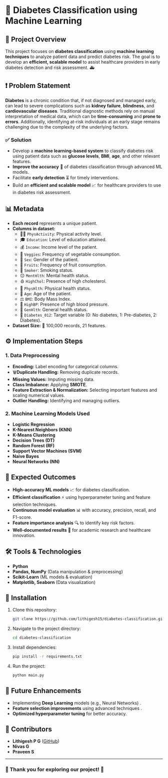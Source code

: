 # 🏥 Diabetes Classification using Machine Learning

## 📌 Project Overview
This project focuses on **diabetes classification** using **machine learning techniques**  to analyze patient data and predict diabetes risk. The goal is to develop an **efficient, scalable model** to assist healthcare providers in early diabetes detection and risk assessment. 🚑

## ❗ Problem Statement
**Diabetes** is a chronic condition that, if not diagnosed and managed early, can lead to severe complications such as **kidney failure**, **blindness**, and **cardiovascular diseases**. Traditional diagnostic methods rely on manual interpretation of medical data, which can be **time-consuming** and **prone to errors**. Additionally, identifying at-risk individuals at an early stage remains challenging due to the complexity of the underlying factors.

### ✅ **Solution**
- Develop a **machine learning-based system** to classify diabetes risk using patient data such as **glucose levels**, **BMI**, **age**, and other relevant features.
- **Improve the accuracy** 🎯 of diabetes classification through advanced ML models.
- Facilitate **early detection** ⏳ for timely interventions.
- Build an **efficient and scalable model** 📈 for healthcare providers to use in diabetes risk assessment.

## 📊 Metadata
- **Each record** represents a unique patient.
- **Columns in dataset:**
  - 🏃‍♂️ `PhysActivity`: Physical activity level.
  - 🎓 `Education`: Level of education attained.
  - 💰 `Income`: Income level of the patient.
  - 🥦 `Veggies`: Frequency of vegetable consumption.
  - 🚻 `Sex`: Gender of the patient.
  - 🍎 `Fruits`: Frequency of fruit consumption.
  - 🚬 `Smoker`: Smoking status.
  - 😔 `MentHlth`: Mental health status.
  - 🩸 `HighChol`: Presence of high cholesterol.
  - 🤕 `PhysHlth`: Physical health status.
  - 🎂 `Age`: Age of the patient.
  - ⚖️ `BMI`: Body Mass Index.
  - 💓 `HighBP`: Presence of high blood pressure.
  - 🏥 `GenHlth`: General health status.
  - 🔢 `Diabetes_012`: Target variable (0: No diabetes, 1: Pre-diabetes, 2: Diabetes).
- **Dataset Size:** 📂 100,000 records, 21 features.

## ⚙️ Implementation Steps
### **1. Data Preprocessing**
- **Encoding:** Label encoding for categorical columns.
- 🗑**Duplicate Handling:** Removing duplicate records.
- **Missing Values:** Imputing missing data.
- **Class Imbalance:** Applying **SMOTE**.
- **Feature Extraction & Normalization:** Selecting important features and scaling numerical values.
- **Outlier Handling:** Identifying and managing outliers.

### **2. Machine Learning Models Used**
- **Logistic Regression**
- **K-Nearest Neighbors (KNN)**
- **K-Means Clustering**
- **Decision Trees (DT)**
- **Random Forest (RF)**
- **Support Vector Machines (SVM)**
- **Naive Bayes**
- **Neural Networks (NN)**

## 🎯 Expected Outcomes
- **High-accuracy ML models** 📈 for diabetes classification.
- **Efficient classification** ⚡ using hyperparameter tuning and feature selection techniques.
- **Continuous model evaluation** 📊 with accuracy, precision, recall, and F1-score.
- **Feature importance analysis** 🔍 to identify key risk factors.
- **Well-documented results** 📄 for academic research and healthcare innovation.

## 🛠️ Tools & Technologies
- **Python**
- **Pandas, NumPy** (Data manipulation & preprocessing)
- **Scikit-Learn** (ML models & evaluation)
- **Matplotlib, Seaborn** (Data visualization)

## 🚀 Installation
1. Clone this repository:
   ```bash
   git clone https://github.com/lithigesh15/diabetes-classification.git
   ```
2. Navigate to the project directory:
   ```bash
   cd diabetes-classification
   ```
3. Install dependencies:
   ```bash
   pip install -r requirements.txt
   ```
4. Run the project:
   ```bash
   python main.py
   ```

## 🔮 Future Enhancements
- Implementing **Deep Learning** models (e.g., Neural Networks) .
- **Feature selection improvements** using advanced techniques .
- **Optimized hyperparameter tuning** for better accuracy.

## 👥 Contributors
- **Lithigesh P G** ([GitHub](https://github.com/lithigesh15)) 
- **Nivas G**
- **Praveen S**

---

### 🙌 Thank you for exploring our project! 🚀
